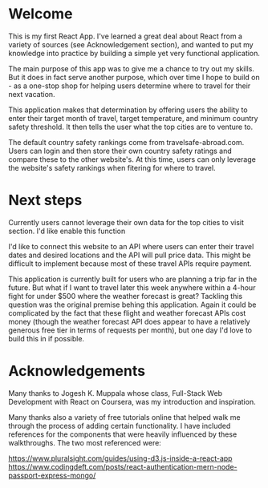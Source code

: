 # Welcome
This is my first React App.  I've learned a great deal about React from a variety of sources (see Acknowledgement section), and wanted to put my knowledge into practice by building a simple yet very functional application.

The main purpose of this app was to give me a chance to try out my skills.  But it does in fact serve another purpose, which over time I hope to build on - as a one-stop shop for helping users determine where to travel for their next vacation.

This application makes that determination by offering users the ability to enter their target month of travel, target temperature, and minimum country safety threshold.  It then tells the user what the top cities are to venture to.

The default country safety rankings come from travelsafe-abroad.com.  Users can login and then store their own country safety ratings and compare these to the other website's.  At this time, users can only leverage the website's safety rankings when fitering for where to travel. 

# Next steps
Currently users cannot leverage their own data for the top cities to visit section.  I'd like enable this function

I'd like to connect this website to an API where users can enter their travel dates and desired locations and the API will pull price data.  This might be difficult to implement because most of these travel APIs require payment.  

This application is currently built for users who are planning a trip far in the future.  But what if I want to travel later this week anywhere within a 4-hour fight for under $500 where the weather forecast is great?  Tackling this question was the original premise behing this application.  Again it could be complicated by the fact that these flight and weather forecast APIs cost money (though the weather forecast API does appear to have a relatively generous free tier in terms of requests per month), but one day I'd love to build this in if possible. 


# Acknowledgements
Many thanks to Jogesh K. Muppala whose class, Full-Stack Web Development with React on Coursera, was my introduction and inspiration.

Many thanks also a variety of free tutorials online that helped walk me through the process of adding certain functionality.  I have included references for the components that were heavily influenced by these walkthroughs.  The two most referenced were:

https://www.pluralsight.com/guides/using-d3.js-inside-a-react-app
https://www.codingdeft.com/posts/react-authentication-mern-node-passport-express-mongo/
